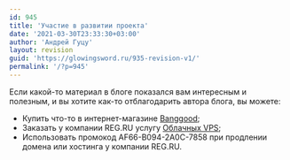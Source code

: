 ```yaml
---
id: 945
title: 'Участие в развитии проекта'
date: '2021-03-30T23:33:30+03:00'
author: 'Андрей Гуцу'
layout: revision
guid: 'https://glowingsword.ru/935-revision-v1/'
permalink: '/?p=945'
---
```


<p>Если какой-то материал в блоге показался вам интересным и полезным, и вы хотите как-то отблагодарить автора блога, вы можете:</p>
<ul>
<li>Купить что-то в интернет-магазине <a href="https://banggood.app.link/jy57BHfx3eb" target="_blank" rel="noopener noreferrer">Banggood</a>;</li>
<li>Заказать у компании REG.RU услугу <a href="https://www.reg.ru/vps/cloud/?rlink=reflink-6456431">Облачных VPS</a>;</li>
<li>Использовать промокод AF66-B094-2A0C-7858 при продлении домена или хостинга у компании REG.RU.</li>
</ul>
<p> </p>

<!-- wp:paragraph -->
<p></p>
<!-- /wp:paragraph -->